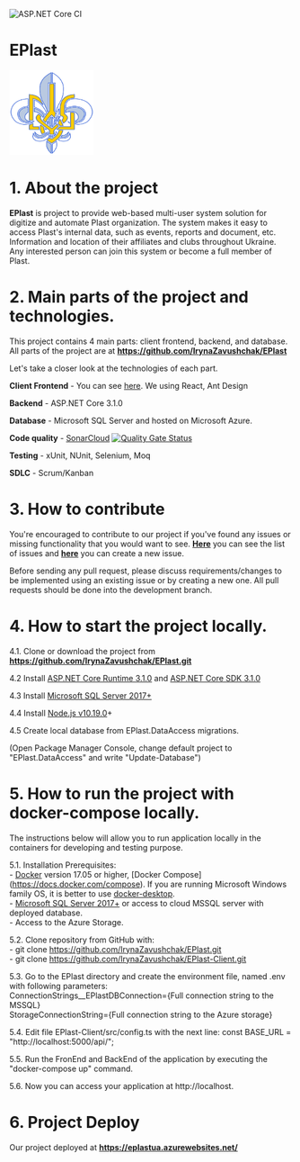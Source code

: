 ![ASP.NET Core CI](https://github.com/IrynaZavushchak/EPlast/workflows/ASP.NET%20Core%20CI/badge.svg)

# EPlast
<img src="https://github.com/IrynaZavushchak/EPlast/blob/master/EPlast/EPlast/wwwroot/images/homepage/ePlastLogotype.png"  width="150" height="150" />


# 1. About the project
**EPlast** is project to provide web-based multi-user system solution for digitize and automate Plast organization. The system makes it easy to access Plast's internal data, such as events, reports and document, etc. Information and location of their affiliates and clubs throughout Ukraine. Any interested person can join this system or become a full member of Plast.

# 2. Main parts of the project and technologies.
This project contains  4 main parts: client frontend, backend, and database. All parts of the project are at **https://github.com/IrynaZavushchak/EPlast**

Let's take a closer look at the technologies of each part.

**Client Frontend** - You can see [here](https://github.com/IrynaZavushchak/EPlast-Client/). We using React, Ant Design

**Backend** - ASP.NET Core 3.1.0

**Database** -  Microsoft SQL Server and hosted on Microsoft Azure.

**Code quality** - [SonarCloud](https://sonarcloud.io/dashboard?id=IrynaZavushchak_EPlast)   [![Quality Gate Status](https://sonarcloud.io/api/project_badges/measure?project=IrynaZavushchak_EPlast&metric=alert_status)](https://sonarcloud.io/dashboard?id=IrynaZavushchak_EPlast)

**Testing** - xUnit, NUnit, Selenium, Moq

**SDLC** - Scrum/Kanban 

# 3. How to contribute
You're encouraged to contribute to our project if you've found any issues or missing functionality that you would want to see.  [**Here**](https://github.com/IrynaZavushchak/EPlast/issues) you can see the list of issues and [**here**](https://github.com/IrynaZavushchak/EPlast/issues/new) you can create a new issue.

Before sending any pull request, please discuss requirements/changes to be implemented using an existing issue or by creating a new one. All pull requests should be done into the development branch.

# 4. How to start the project locally.
4.1. Clone or download the project from **https://github.com/IrynaZavushchak/EPlast.git**

4.2 Install [ASP.NET Core Runtime 3.1.0](https://dotnet.microsoft.com/download/dotnet-core/3.1) and [ASP.NET Core SDK 3.1.0](https://dotnet.microsoft.com/download/dotnet-core/3.1)

4.3 Install [Microsoft SQL Server 2017+](https://www.microsoft.com/en-us/sql-server/sql-server-downloads)

4.4 Install [Node.js v10.19.0](https://nodejs.org/en/blog/release/v10.19.0/)+

4.5 Create local database from EPlast.DataAccess migrations.

(Open Package Manager Console, change default project to "EPlast.DataAccess" and write "Update-Database")

# 5. How to run the project with docker-compose locally.

The instructions below will allow you to run application locally in the containers for developing and testing purpose. 

5.1. Installation Prerequisites:<br/>
     -  [Docker](https://www.docker.com) version 17.05 or higher, [Docker Compose] (https://docs.docker.com/compose). If you are running Microsoft Windows family OS, it is better to use [docker-desktop](https://www.docker.com/products/docker-desktop).     
     - [Microsoft SQL Server 2017+](https://www.microsoft.com/en-us/sql-server/sql-server-downloads) or access to cloud MSSQL server with deployed database.     
     - Access to the Azure Storage.
     
5.2. Clone repository from GitHub with:<br/>
     - git clone https://github.com/IrynaZavushchak/EPlast.git     
     - git clone https://github.com/IrynaZavushchak/EPlast-Client.git
     
5.3. Go to the EPlast directory and create the environment file, named .env with following parameters:<br/>
       ConnectionStrings__EPlastDBConnection={Full connection string to the MSSQL}       
       StorageConnectionString={Full connection string to the Azure storage}
       
5.4. Edit file EPlast-Client/src/config.ts with the next line: const BASE_URL = "http://localhost:5000/api/";

5.5. Run the FronEnd and BackEnd of the application by executing the "docker-compose up" command.

5.6. Now you can access your application at http://localhost.

# 6. Project Deploy

Our project deployed at **https://eplastua.azurewebsites.net/**
